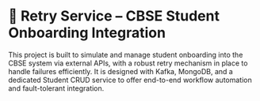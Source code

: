 # 🔁 Retry Service – CBSE Student Onboarding Integration
This project is built to simulate and manage student onboarding into the CBSE system via external APIs, with a robust retry mechanism in place to handle failures efficiently. It is designed with Kafka, MongoDB, and a dedicated Student CRUD service to offer end-to-end workflow automation and fault-tolerant integration.

